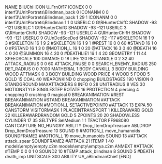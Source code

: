 NAME BliUChi
ICON U_FrnOf17
ICONEX 0 0 interf3\UnitPortrets\Blindman_back 0
ICONANM 0 0 interf3\UnitPortrets\Blindman_back 1 29 1
ICONANM 0 0 interf3\UnitPortrets\Blindman 1 1 0
USERLC 0 G\RHunterChifC SHADOW -93 -121
USERLC 1 G\RHunterChifG SHADOW -93 -121
USERLC 3 G\RHunterChifU SHADOW -93 -121
USERLC 4 G\RHunterChifH SHADOW -93 -121
USERLC 			9 G\UnDedSceDed SHADOW -92 -117
#SKELETON               16 1 9 3
#SKELETON               16 1 9 2
#SKELETON               16 1 9 1
@REST      16 0 0 60
#STAND     16 1 0 0
#PSTAND    16 1 3 0
@MOTION_L  16 1 0 20
@ATTACK    16 3 0 40
@DEATH     16 4 0 20
@SUMMON     16 4 20 0 
#DEATHLIE1 16 1 4 20
GEOMETRY 1 11 44
SPEEDSCALE 100
DAMAGE   0 18
LIFE     120
RECTANGLE 0 2 32 40
ATTACK_RADIUS 0 0 60
ATTACK_PAUSE 0 0
SEARCH_ENEMY_RADIUS 250
DET_RADIUS 0 0 7000
MATHERIAL 1 BODY
CANKILL 3 BODY BUILDING WOOD
ATTMASK 0 3 BODY BUILDING WOOD 
PRICE 4 WOOD 5 FOOD 5 GOLD 15 COAL 40
WEAPONKIND 0 chopping
BUILDSTAGES 190
VISION 0
STANDGROUND
MAXATTACKERS 8
INFO 0 28
UNITRADIUS 8
VES 30
MOTIONSTYLE SINGLESTEP
ROTATE 16
PROTECTION 4 piercing 4 chopping 0 crushing 0 magical 0
BREAKANIMATION #REST
BREAKANIMATION #STAND
BREAKANIMATION #ATTACK
BREAKANIMATION #MOTION_L
SETACTIVEPOINT0 #ATTACK 13
EXPA 50
CANSTORM
VISITORMASK 1
PLACEINTRANSPORT 1
KILLERAWARD             GOLD 22
KILLERAWARDRANDOM       GOLD 5
ZPOINTS 20 20
SHADOWLESS
CYLINDER 17 35
SELTYPE SelMedium 1 1
TFACTOR FF968080
CANTCAPTURE
NO_HUNGRY
ABILITY Drop_ItemDropTreasure
ABLDROP Drop_ItemDropTreasure 10
SOUND 9 #MOTION_L move_humanoids
SOUNDFRAME2 #MOTION_L 19 move_humanoids
SOUND 13 #ATTACK attack_spear
SOUNDFRAME2 #ATTACK 21
!TEMP  1 40 models\empty\empty.c2m models\empty\emptya.c2m
ANMEXT #ATTACK #TEMP 0 0 0 1 0
SOUND2 10 #TEMP attack_blindman 8
SOUND 5 #DEATH death_imp
UNITSCALE		300
ABILITY UA_aBlindmanChief
[END]
 